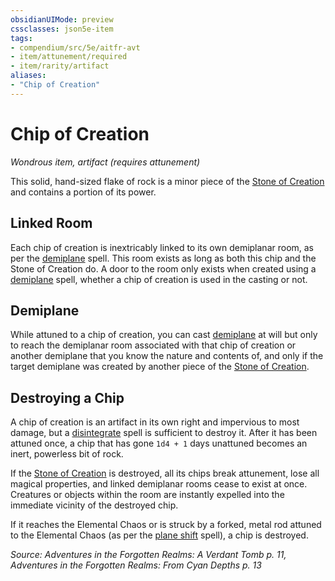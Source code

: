 ```yaml
---
obsidianUIMode: preview
cssclasses: json5e-item
tags:
- compendium/src/5e/aitfr-avt
- item/attunement/required
- item/rarity/artifact
aliases: 
- "Chip of Creation"
---
```

# Chip of Creation
*Wondrous item, artifact (requires attunement)*  


This solid, hand-sized flake of rock is a minor piece of the [Stone of Creation](Mechanics/items/stone-of-creation-aitfr-avt.md) and contains a portion of its power.

## Linked Room

Each chip of creation is inextricably linked to its own demiplanar room, as per the [demiplane](Mechanics/spells/demiplane.md) spell. This room exists as long as both this chip and the Stone of Creation do. A door to the room only exists when created using a [demiplane](Mechanics/spells/demiplane.md) spell, whether a chip of creation is used in the casting or not.

## Demiplane

While attuned to a chip of creation, you can cast [demiplane](Mechanics/spells/demiplane.md) at will but only to reach the demiplanar room associated with that chip of creation or another demiplane that you know the nature and contents of, and only if the target demiplane was created by another piece of the [Stone of Creation](Mechanics/items/stone-of-creation-aitfr-avt.md).

## Destroying a Chip

A chip of creation is an artifact in its own right and impervious to most damage, but a [disintegrate](Mechanics/spells/disintegrate.md) spell is sufficient to destroy it. After it has been attuned once, a chip that has gone `1d4 + 1` days unattuned becomes an inert, powerless bit of rock.

If the [Stone of Creation](Mechanics/items/stone-of-creation-aitfr-avt.md) is destroyed, all its chips break attunement, lose all magical properties, and linked demiplanar rooms cease to exist at once. Creatures or objects within the room are instantly expelled into the immediate vicinity of the destroyed chip.

If it reaches the Elemental Chaos or is struck by a forked, metal rod attuned to the Elemental Chaos (as per the [plane shift](Mechanics/spells/plane-shift.md) spell), a chip is destroyed.

*Source: Adventures in the Forgotten Realms: A Verdant Tomb p. 11, Adventures in the Forgotten Realms: From Cyan Depths p. 13*
